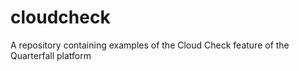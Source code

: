 # cloudcheck
A repository containing examples of the Cloud Check feature of the Quarterfall platform
